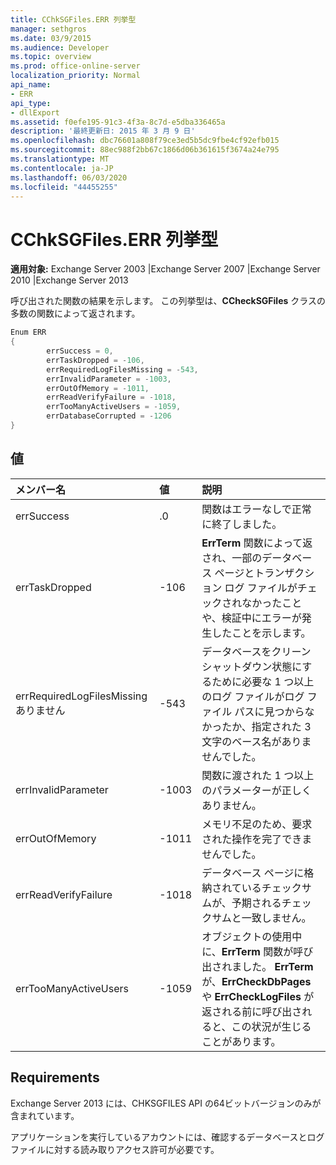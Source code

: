 ```yaml
---
title: CChkSGFiles.ERR 列挙型
manager: sethgros
ms.date: 03/9/2015
ms.audience: Developer
ms.topic: overview
ms.prod: office-online-server
localization_priority: Normal
api_name:
- ERR
api_type:
- dllExport
ms.assetid: f0efe195-91c3-4f3a-8c7d-e5dba336465a
description: '最終更新日: 2015 年 3 月 9 日'
ms.openlocfilehash: dbc76601a808f79ce3ed5b5dc9fbe4cf92efb015
ms.sourcegitcommit: 88ec988f2bb67c1866d06b361615f3674a24e795
ms.translationtype: MT
ms.contentlocale: ja-JP
ms.lasthandoff: 06/03/2020
ms.locfileid: "44455255"
---
```

# <a name="cchksgfileserr-enumeration"></a>CChkSGFiles.ERR 列挙型 
  
**適用対象:** Exchange Server 2003 |Exchange Server 2007 |Exchange Server 2010 |Exchange Server 2013
  
呼び出された関数の結果を示します。 この列挙型は、**CCheckSGFiles** クラスの多数の関数によって返されます。 
  
```cs
Enum ERR  
{
        errSuccess = 0,
        errTaskDropped = -106,
        errRequiredLogFilesMissing = -543,
        errInvalidParameter = -1003,
        errOutOfMemory = -1011,
        errReadVerifyFailure = -1018,
        errTooManyActiveUsers = -1059,
        errDatabaseCorrupted = -1206
}

```

## <a name="values"></a>値

|**メンバー名**|**値**|**説明**|
|:-----|:-----|:-----|
|errSuccess  <br/> |.0  <br/> |関数はエラーなしで正常に終了しました。  <br/> |
|errTaskDropped  <br/> |-106  <br/> |**ErrTerm** 関数によって返され、一部のデータベース ページとトランザクション ログ ファイルがチェックされなかったことや、検証中にエラーが発生したことを示します。  <br/> |
|errRequiredLogFilesMissing ありません  <br/> |-543  <br/> |データベースをクリーン シャットダウン状態にするために必要な 1 つ以上のログ ファイルがログ ファイル パスに見つからなかったか、指定された 3 文字のベース名がありませんでした。  <br/> |
|errInvalidParameter  <br/> |-1003  <br/> |関数に渡された 1 つ以上のパラメーターが正しくありません。  <br/> |
|errOutOfMemory  <br/> |-1011  <br/> |メモリ不足のため、要求された操作を完了できませんでした。  <br/> |
|errReadVerifyFailure  <br/> |-1018  <br/> |データベース ページに格納されているチェックサムが、予期されるチェックサムと一致しません。  <br/> |
|errTooManyActiveUsers  <br/> |-1059  <br/> |オブジェクトの使用中に、**ErrTerm** 関数が呼び出されました。 **ErrTerm** が、**ErrCheckDbPages** や **ErrCheckLogFiles** が返される前に呼び出されると、この状況が生じることがあります。  <br/> |
   
## <a name="requirements"></a>Requirements

Exchange Server 2013 には、CHKSGFILES API の64ビットバージョンのみが含まれています。
  
アプリケーションを実行しているアカウントには、確認するデータベースとログ ファイルに対する読み取りアクセス許可が必要です。
  

